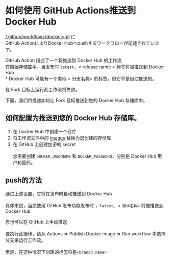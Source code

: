 # 如何使用 GitHub Actions推送到 Docker Hub

[/.github/workflows/docker.yml](https://github.com/misskey-dev/misskey/blob/develop/.github/workflows/docker.yml) に\
GitHub ActionによりDocker Hubへpushするワークフローが記述されています。

GitHub Action 描述了一个将推送到 Docker Hub 的工作流</br>
在原始存储库中，当发布时 `latest`，< release name > 标签将被推送到 Docker Hub</br>* Docker Hub 可能有一个类似 < 分支名称> 的标签，但它不是自动推送的。

在 Fork 目标上运行此工作流将失败。

下面，我们将描述如何让 Fork 目标推送到您的 Docker Hub 存储库中。

## 如何配置为推送到您的 Docker Hub 存储库。

1. 在 Docker Hub 中创建一个仓库
2. 将工作流文件中的 [images](https://github.com/misskey-dev/misskey/blob/53f3b779bf16abcda4f6e026c51384f3b8fbcc62/.github/workflows/docker.yml#L20) 替换为您创建的存储库
3. 在 GitHub 上创建加密的 secret  
   \
   您需要创建 `DOCKER_USERNAME` 和 `DOCKER_PASSWORD`，分别是 Docker Hub 用户和密码。

## push的方法

通过上述设置，它将在发布时自动推送到 Docker Hub  
\
具体来说，当您使用 GitHub 发布功能发布时 ，`latest`、`< 版本名称>` 将被推送到 Docker Hub

您也可以在 GitHub 上手动推送  
\
要执行此操作，请从 Actions => Publish Docker image => Run workflow 中选择分支来运行工作流。  
\
但是，在这种情况下创建的标签将是`<branch name>`
